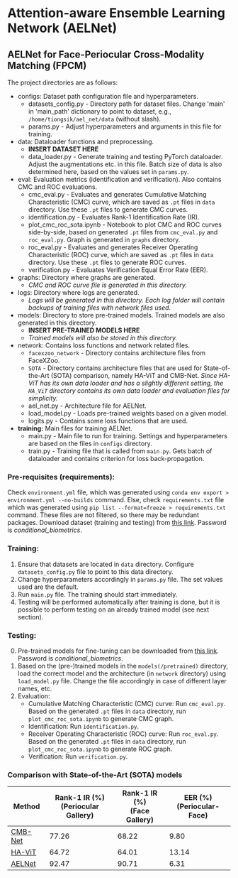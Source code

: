 # Attention-aware Ensemble Learning Network (AELNet)
## AELNet for Face-Periocular Cross-Modality Matching (FPCM)

The project directories are as follows:

- configs: Dataset path configuration file and hyperparameters.
    * datasets_config.py - Directory path for dataset files. Change 'main' in 'main_path' dictionary to point to dataset, e.g., `/home/tiongsik/ael_net/data` (without slash).
    * params.py - Adjust hyperparameters and arguments in this file for training. 
- data: Dataloader functions and preprocessing.
    * __**INSERT DATASET HERE**__
    * data_loader.py - Generate training and testing PyTorch dataloader. Adjust the augmentations etc. in this file. Batch size of data is also determined here, based on the values set in `params.py`.
- eval: Evaluation metrics (identification and verification). Also contains CMC and ROC evaluations.
    * cmc_eval.py - Evaluates and generates Cumulative Matching Characteristic (CMC) curve, which are saved as `.pt` files in `data` directory. Use these `.pt` files to generate CMC curves.
    * identification.py - Evaluates Rank-1 Identification Rate (IR).
    * plot_cmc_roc_sota.ipynb - Notebook to plot CMC and ROC curves side-by-side, based on generated `.pt` files from `cmc_eval.py` and `roc_eval.py`. Graph is generated in `graphs` directory.
    * roc_eval.py - Evaluates and generates Receiver Operating Characteristic (ROC) curve, which are saved as `.pt` files in `data` directory. Use these `.pt` files to generate ROC curves.
    * verification.py - Evaluates Verification Equal Error Rate (EER).
- graphs: Directory where graphs are generated.
    * _CMC and ROC curve file is generated in this directory._
- logs: Directory where logs are generated.
    * _Logs will be generated in this directory. Each log folder will contain backups of training files with network files used._
- models: Directory to store pre-trained models. Trained models are also generated in this directory.
    * __**INSERT PRE-TRAINED MODELS HERE**__
    * _Trained models will also be stored in this directory._
- network: Contains loss functions and network related files.
    * `facexzoo_network` - Directory contains architecture files from FaceXZoo.
    * `SOTA` - Directory contains architecture files that are used for State-of-the-Art (SOTA) comparison, namely HA-ViT and CMB-Net. _Since HA-ViT has its own data loader and has a slightly different setting, the `HA_ViT` directory contains its own data loader and evaluation files for simplicity._
    * ael_net.py - Architecture file for AELNet.
    * load_model.py - Loads pre-trained weights based on a given model.
    * logits.py - Contains some loss functions that are used.
- __training:__ Main files for training AELNet.
    * main.py - Main file to run for training. Settings and hyperparameters are based on the files in `configs` directory.
    * train.py - Training file that is called from `main.py`. Gets batch of dataloader and contains criterion for loss back-propagation.

### Pre-requisites (requirements):
Check `environment.yml` file, which was generated using `conda env export > environment.yml --no-builds` command. Else, check `requirements.txt` file which was generated using `pip list --format=freeze > requirements.txt` command. These files are not filtered, so there may be redundant packages.
Download dataset (training and testing) from [this link](https://www.dropbox.com/s/bfub8fmc44tvcxb/periocular_face_dataset.zip?dl=0). Password is _conditional\_biometrics_.

### Training:
1. Ensure that datasets are located in `data` directory. Configure `datasets_config.py` file to point to this data directory.
2. Change hyperparameters accordingly in `params.py` file. The set values used are the default.
3. Run `main.py` file. The training should start immediately.
4. Testing will be performed automatically after training is done, but it is possible to perform testing on an already trained model (see next section).

### Testing:
0. Pre-trained models for fine-tuning can be downloaded from [this link](https://www.dropbox.com/s/g8gn4x4wp0svyx5/pretrained_models.zip?dl=0). Password is _conditional\_biometrics_.
1. Based on the (pre-)trained models in the `models(/pretrained)` directory, load the correct model and the architecture (in `network` directory) using `load_model.py` file. Change the file accordingly in case of different layer names, etc.
2. Evaluation:
    * Cumulative Matching Characteristic (CMC) curve: Run `cmc_eval.py`. Based on the generated `.pt` files in `data` directory, run `plot_cmc_roc_sota.ipynb` to generate CMC graph.
    * Identification: Run `identification.py`.
    * Receiver Operating Characteristic (ROC) curve: Run `roc_eval.py`. Based on the generated `.pt` files in `data` directory, run `plot_cmc_roc_sota.ipynb` to generate ROC graph.
    * Verification: Run `verification.py`.

### Comparison with State-of-the-Art (SOTA) models

| Method | Rank-1 IR (%) <br> (Periocular Gallery) | Rank-1 IR (%) <br> (Face Gallery) | EER (%) <br> (Periocular-Face) |
| --- | --- | --- | --- |
| [CMB-Net](https://www.dropbox.com/s/apbejkd082dn0tp/CMB-Net.pth?dl=0) | 77.26 | 68.22 | 9.80 |
| [HA-ViT](https://www.dropbox.com/s/hzmsz7kuyvyrf75/HA-ViT.pth?dl=0) | 64.72 | 64.01 | 13.14 |
| [AELNet](https://www.dropbox.com/scl/fo/j90nx00akg0bkp0dr7a6w/h?dl=0&rlkey=1k8eae7r7lbt326kzobgy88fl) | 92.47 | 90.71 | 6.31 |
